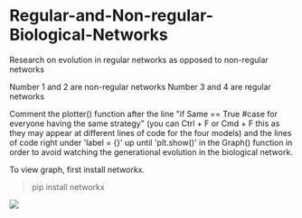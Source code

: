 # Regular-and-Non-regular-Biological-Networks
Research on evolution in regular networks as opposed to non-regular networks

Number 1 and 2 are non-regular networks
Number 3 and 4 are regular networks

Comment the plotter() function after the line "if Same == True #case for everyone having the same strategy" (you can Ctrl + F or Cmd + F this as they may appear at different lines of code for the four models) and the lines of code right under 'label = {}' up until 'plt.show()' in the Graph() function in order to avoid watching the generational evolution in the biological network. 

To view graph, first install networkx.

> pip install networkx

<img src="https://media.springernature.com/m685/springer-static/image/art%3A10.1038%2Fs41598-017-17481-0/MediaObjects/41598_2017_17481_Fig1_HTML.jpg"/>
